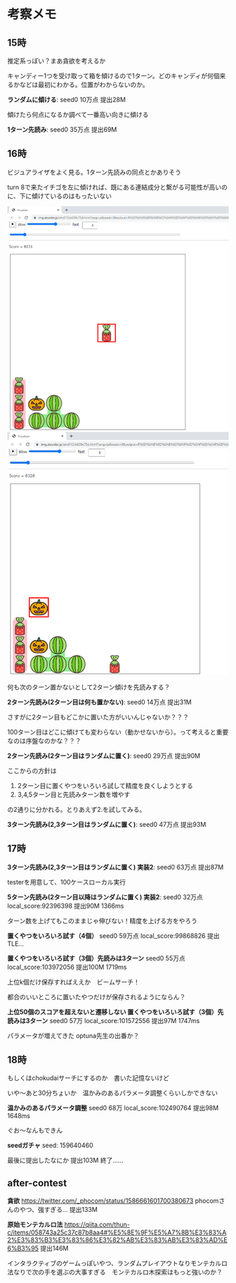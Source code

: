 # 考察メモ

## 15時

推定系っぽい？まあ貪欲を考えるか

キャンディー1つを受け取って箱を傾けるので1ターン。どのキャンディが何個来るかなどは最初にわかる。位置がわからないのか。

**ランダムに傾ける**: seed0 10万点 提出28M

傾けたら何点になるか調べて一番高い向きに傾ける

**1ターン先読み**: seed0 35万点 提出69M

## 16時

ビジュアライザをよく見る。1ターン先読みの同点とかありそう

turn 8で来たイチゴを左に傾ければ、既にある連結成分と繋がる可能性が高いのに、下に傾けているのはもったいない

![turn 8](vis1.png) ![turn 9](vis2.png)

何も次のターン置かないとして2ターン傾けを先読みする？

**2ターン先読み(2ターン目は何も置かない)**: seed0 14万点 提出31M

さすがに2ターン目もどこかに置いた方がいいんじゃないか？？？

100ターン目はどこに傾けても変わらない（動かせないから）。って考えると重要なのは序盤なのかな？？？

**2ターン先読み(2ターン目はランダムに置く)**: seed0 29万点 提出90M

ここからの方針は

1. 2ターン目に置くやつをいろいろ試して精度を良くしようとする
2. 3,4,5ターン目と先読みターン数を増やす

の2通りに分かれる。とりあえず2.を試してみる。

**3ターン先読み(2,3ターン目はランダムに置く)**: seed0 47万点 提出93M

## 17時

**3ターン先読み(2,3ターン目はランダムに置く) 実装2**: seed0 63万点 提出87M

testerを用意して、100ケースローカル実行

**5ターン先読み(2ターン目以降はランダムに置く) 実装2**: seed0 32万点 local_score:92396398 提出90M 1366ms

ターン数を上げてもこのままじゃ伸びない！精度を上げる方をやろう

**置くやつをいろいろ試す（4個）** seed0 59万点 local_score:99868826 提出TLE…

**置くやつをいろいろ試す（3個）先読みは3ターン** seed0 55万点 local_score:103972056 提出100M 1719ms

上位k個だけ保存すればええか　ビームサーチ！

都合のいいところに置いたやつだけが保存されるようにならん？

**上位50個のスコアを超えないと遷移しない 置くやつをいろいろ試す（3個）先読みは3ターン** seed0 57万 local_score:101572556
提出97M 1747ms

パラメータが増えてきた optuna先生の出番か？

## 18時

もしくはchokudaiサーチにするのか　書いた記憶ないけど

いや～あと30分ちょいか　温かみのあるパラメータ調整くらいしかできない

**温かみのあるパラメータ調整** seed0 68万 local_score:102490764 提出98M 1648ms

ぐお～なんもできん

**seedガチャ** seed: 159640460

最後に提出したなにか 提出103M 終了……

## after-contest

**貪欲** https://twitter.com/_phocom/status/1586661601700380673 phocomさんのやつ、強すぎる…
提出133M

**原始モンテカルロ法**
https://qiita.com/thun-c/items/058743a25c37c87b8aa4#%E5%8E%9F%E5%A7%8B%E3%83%A2%E3%83%B3%E3%83%86%E3%82%AB%E3%83%AB%E3%83%AD%E6%B3%95
提出146M

インタラクティブのゲームっぽいやつ、ランダムプレイアウトなりモンテカルロ法なりで次の手を選ぶの大事すぎる　モンテカルロ木探索はもっと強いのか？

